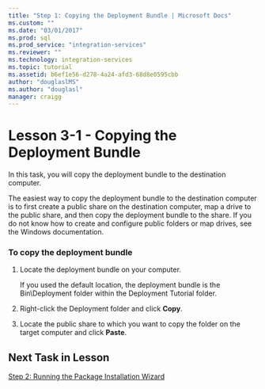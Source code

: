 ```yaml
---
title: "Step 1: Copying the Deployment Bundle | Microsoft Docs"
ms.custom: ""
ms.date: "03/01/2017"
ms.prod: sql
ms.prod_service: "integration-services"
ms.reviewer: ""
ms.technology: integration-services
ms.topic: tutorial 
ms.assetid: b6ef1e56-d278-4a24-afd3-68d8e0595cbb
author: "douglaslMS"
ms.author: "douglasl"
manager: craigg
---
```

# Lesson 3-1 - Copying the Deployment Bundle
In this task, you will copy the deployment bundle to the destination computer.  
  
The easiest way to copy the deployment bundle to the destination computer is to first create a public share on the destination computer, map a drive to the public share, and then copy the deployment bundle to the share. If you do not know how to create and configure public folders or map drives, see the Windows documentation.  
  
### To copy the deployment bundle  
  
1.  Locate the deployment bundle on your computer.  
  
    If you used the default location, the deployment bundle is the Bin\Deployment folder within the Deployment Tutorial folder.  
  
2.  Right-click the Deployment folder and click **Copy**.  
  
3.  Locate the public share to which you want to copy the folder on the target computer and click **Paste**.  
  
## Next Task in Lesson  
[Step 2: Running the Package Installation Wizard](../integration-services/lesson-3-2-running-the-package-installation-wizard.md)  
  
  
  
